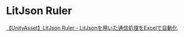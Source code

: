 # LitJson Ruler
[【UnityAsset】LitJson Ruler - LitJsonを用いた通信処理をExcelで自動化](http://okamura0510.jp/開発ブログ/ljr/)
